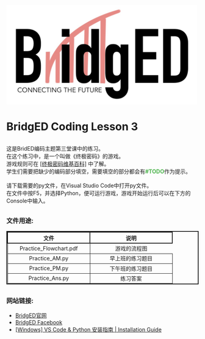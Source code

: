 <img src="Image/BridgED_Logo.jpeg" width="500" />
<h1>BridgED Coding Lesson 3</h1>

<div style="margin:30px 0px">
这是BridED编码主题第三堂课中的练习。<br>
在这个练习中，是一个叫做《终极密码》的游戏。<br>
游戏规则可在 <a href="https://zh.wikipedia.org/wiki/%E7%B5%82%E6%A5%B5%E5%AF%86%E7%A2%BC">[终极密码维基百科]</a> 中了解。<br>
学生们需要把缺少的编码部分填空，需要填空的部分都会有<b style="color:#4db34d;">#TODO</b>作为提示。<br>
<br>
请下载需要的py文件，在Visual Studio Code中打开py文件。<br>
在文件中按F5，并选择Python，便可运行游戏，游戏开始运行后可以在下方的Console中输入。<br>
</div>


<div style="margin:30px 0px;">
<h3>文件用途:</h3>
<div style="text-align:center;">
<table style="border:2px solid;">
<tr><th style="border:2px solid;width:200px;">文件</th><th style="border:2px solid;width:200px;">说明</th></tr>
<tr><td style="border:1px solid;">Practice_Flowchart.pdf</td><td>游戏的流程图</td></tr>
<tr><td style="border:1px solid;">Practice_AM.py</td><td style="border:1px solid;">早上班的练习题目</td></tr>
<tr><td style="border:1px solid;">Practice_PM.py</td><td style="border:1px solid;">下午班的练习题目</td></tr>
<tr><td style="border:1px solid;">Practice_Ans.py</td><td style="border:1px solid;">练习答案</td></tr>
</table>
</div>
</div>

<div style="margin:30px 0px;">
<h3>网站链接:</h3>
<ul>
<li><a href="https://www.bridgedacademy.com/">BridgED官网</a></li>
<li><a href="https://www.facebook.com/BridgEDAcad/">BridgED Facebook</a></li>
<li><a href="https://youtu.be/F_bXEBSEYQg">[Windows] VS Code & Python 安装指南 | Installation Guide</a></li>
</ul>
</div>